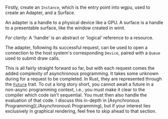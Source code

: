 Firstly, create an `Instance`, which is the entry point into wgpu, used to create an Adapter, and a Surface.

An adapter is a handle to a physical device like a GPU.  A surface is a handle to a presentable surface, like the window created in winit.

*For clarity:* 
	A 'handle' is an abstract or 'logical' reference to a resource.

The adapter, following its successful request, can be used to open a connection to the host system's corresponding `Device`,  paired with a `Queue` used to submit draw calls. 

This is all fairly straight forward so far, but with each request comes the added complexity of asynchronous programming. It takes some unknown during for a request to be completed. In Rust, they are represented through the [`Future`](https://doc.rust-lang.org/nightly/core/future/trait.Future.html) trait. To cut a long story short, you cannot await a future in a non-async programming context, i.e., you must make it clear to the compiler which code isn't sequential. You must then also handle the evaluation of that code. I discuss this in-depth in [Asynchronous Programming](./Asynchronous\ Programming), but if your interest lies exclusively in graphical rendering, feel free to skip ahead to that section.